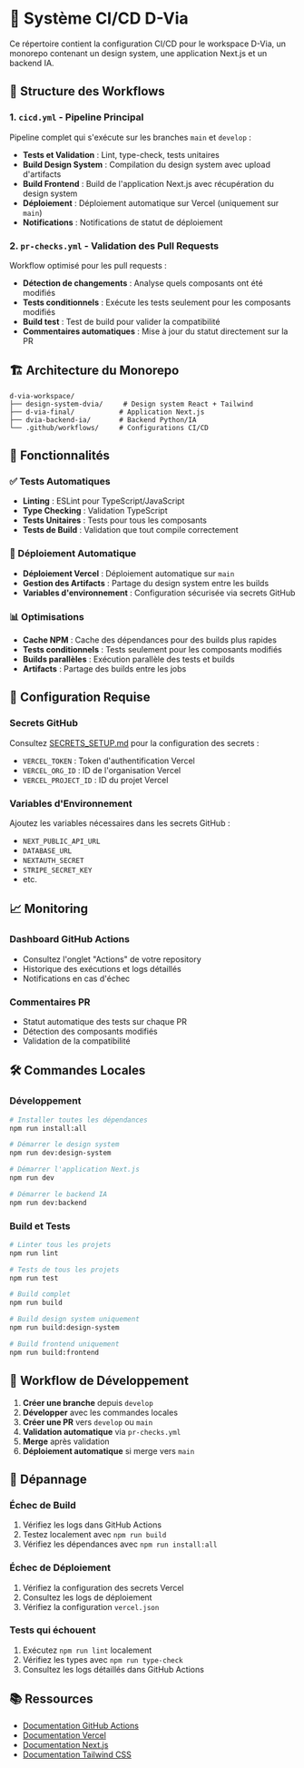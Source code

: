 # 🚀 Système CI/CD D-Via

Ce répertoire contient la configuration CI/CD pour le workspace D-Via, un monorepo contenant un design system, une application Next.js et un backend IA.

## 📁 Structure des Workflows

### 1. `cicd.yml` - Pipeline Principal
Pipeline complet qui s'exécute sur les branches `main` et `develop` :

- **Tests et Validation** : Lint, type-check, tests unitaires
- **Build Design System** : Compilation du design system avec upload d'artifacts
- **Build Frontend** : Build de l'application Next.js avec récupération du design system
- **Déploiement** : Déploiement automatique sur Vercel (uniquement sur `main`)
- **Notifications** : Notifications de statut de déploiement

### 2. `pr-checks.yml` - Validation des Pull Requests
Workflow optimisé pour les pull requests :

- **Détection de changements** : Analyse quels composants ont été modifiés
- **Tests conditionnels** : Exécute les tests seulement pour les composants modifiés
- **Build test** : Test de build pour valider la compatibilité
- **Commentaires automatiques** : Mise à jour du statut directement sur la PR

## 🏗️ Architecture du Monorepo

```
d-via-workspace/
├── design-system-dvia/     # Design system React + Tailwind
├── d-via-final/           # Application Next.js
├── dvia-backend-ia/       # Backend Python/IA
└── .github/workflows/     # Configurations CI/CD
```

## 🔧 Fonctionnalités

### ✅ Tests Automatiques
- **Linting** : ESLint pour TypeScript/JavaScript
- **Type Checking** : Validation TypeScript
- **Tests Unitaires** : Tests pour tous les composants
- **Tests de Build** : Validation que tout compile correctement

### 🚀 Déploiement Automatique
- **Déploiement Vercel** : Déploiement automatique sur `main`
- **Gestion des Artifacts** : Partage du design system entre les builds
- **Variables d'environnement** : Configuration sécurisée via secrets GitHub

### 📊 Optimisations
- **Cache NPM** : Cache des dépendances pour des builds plus rapides
- **Tests conditionnels** : Tests seulement pour les composants modifiés
- **Builds parallèles** : Exécution parallèle des tests et builds
- **Artifacts** : Partage des builds entre les jobs

## 🔐 Configuration Requise

### Secrets GitHub
Consultez [SECRETS_SETUP.md](./SECRETS_SETUP.md) pour la configuration des secrets :

- `VERCEL_TOKEN` : Token d'authentification Vercel
- `VERCEL_ORG_ID` : ID de l'organisation Vercel
- `VERCEL_PROJECT_ID` : ID du projet Vercel

### Variables d'Environnement
Ajoutez les variables nécessaires dans les secrets GitHub :
- `NEXT_PUBLIC_API_URL`
- `DATABASE_URL`
- `NEXTAUTH_SECRET`
- `STRIPE_SECRET_KEY`
- etc.

## 📈 Monitoring

### Dashboard GitHub Actions
- Consultez l'onglet "Actions" de votre repository
- Historique des exécutions et logs détaillés
- Notifications en cas d'échec

### Commentaires PR
- Statut automatique des tests sur chaque PR
- Détection des composants modifiés
- Validation de la compatibilité

## 🛠️ Commandes Locales

### Développement
```bash
# Installer toutes les dépendances
npm run install:all

# Démarrer le design system
npm run dev:design-system

# Démarrer l'application Next.js
npm run dev

# Démarrer le backend IA
npm run dev:backend
```

### Build et Tests
```bash
# Linter tous les projets
npm run lint

# Tests de tous les projets
npm run test

# Build complet
npm run build

# Build design system uniquement
npm run build:design-system

# Build frontend uniquement
npm run build:frontend
```

## 🔄 Workflow de Développement

1. **Créer une branche** depuis `develop`
2. **Développer** avec les commandes locales
3. **Créer une PR** vers `develop` ou `main`
4. **Validation automatique** via `pr-checks.yml`
5. **Merge** après validation
6. **Déploiement automatique** si merge vers `main`

## 🐛 Dépannage

### Échec de Build
1. Vérifiez les logs dans GitHub Actions
2. Testez localement avec `npm run build`
3. Vérifiez les dépendances avec `npm run install:all`

### Échec de Déploiement
1. Vérifiez la configuration des secrets Vercel
2. Consultez les logs de déploiement
3. Vérifiez la configuration `vercel.json`

### Tests qui échouent
1. Exécutez `npm run lint` localement
2. Vérifiez les types avec `npm run type-check`
3. Consultez les logs détaillés dans GitHub Actions

## 📚 Ressources

- [Documentation GitHub Actions](https://docs.github.com/en/actions)
- [Documentation Vercel](https://vercel.com/docs)
- [Documentation Next.js](https://nextjs.org/docs)
- [Documentation Tailwind CSS](https://tailwindcss.com/docs)
